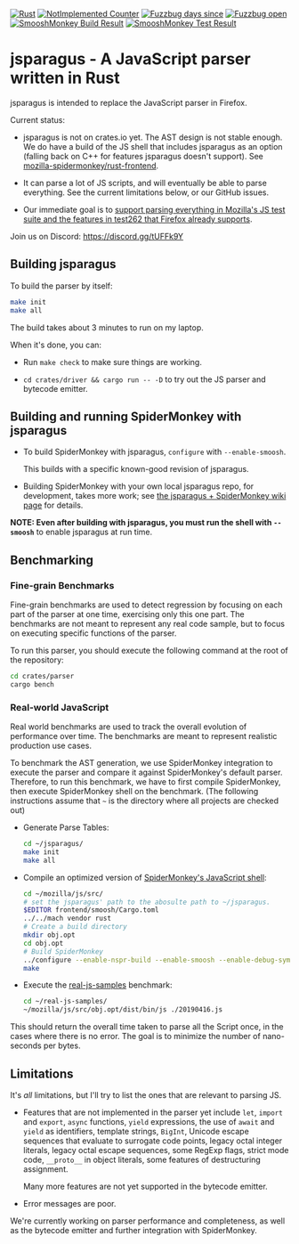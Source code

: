 [![Rust][Rust Badge]][Rust CI Link]
[![NotImplemented Counter][NotImplemented Badge]][NotImplemented Search]
[![Fuzzbug days since][Fuzzbug Days Badge]][Fuzzbugs]
[![Fuzzbug open][Fuzzbug Open Badge]][Open Fuzzbugs]
[![SmooshMonkey Build Result][SmooshMonkey Build Badge]][SmooshMonkey Build TreeHerder]
[![SmooshMonkey Test Result][SmooshMonkey Test Badge]][SmooshMonkey Test TreeHerder]

# jsparagus - A JavaScript parser written in Rust

jsparagus is intended to replace the JavaScript parser in Firefox.

Current status:

*   jsparagus is not on crates.io yet. The AST design is not stable
    enough.  We do have a build of the JS shell that includes jsparagus
    as an option (falling back on C++ for features jsparagus doesn't
    support). See
    [mozilla-spidermonkey/rust-frontend](https://github.com/mozilla-spidermonkey/rust-frontend).

*   It can parse a lot of JS scripts, and will eventually be able to parse everything.
    See the current limitations below, or our GitHub issues.

*   Our immediate goal is to [support parsing everything in Mozilla's JS
    test suite and the features in test262 that Firefox already
    supports](https://github.com/mozilla-spidermonkey/jsparagus/milestone/1).

Join us on Discord: https://discord.gg/tUFFk9Y


## Building jsparagus

To build the parser by itself:

```sh
make init
make all
```

The build takes about 3 minutes to run on my laptop.

When it's done, you can:

*   Run `make check` to make sure things are working.

*   `cd crates/driver && cargo run -- -D` to try out the JS parser and bytecode emitter.


## Building and running SpiderMonkey with jsparagus

*   To build SpiderMonkey with jsparagus, `configure` with `--enable-smoosh`.

    This builds with a specific known-good revision of jsparagus.

*   Building SpiderMonkey with your own local jsparagus repo, for
    development, takes more work; see [the jsparagus + SpiderMonkey wiki
    page](https://github.com/mozilla-spidermonkey/jsparagus/wiki/SpiderMonkey)
    for details.

**NOTE: Even after building with jsparagus, you must run the shell with
`--smoosh`** to enable jsparagus at run time.



## Benchmarking

### Fine-grain Benchmarks

Fine-grain benchmarks are used to detect regression by focusing on each part of
the parser at one time, exercising only this one part. The benchmarks are not
meant to represent any real code sample, but to focus on executing specific
functions of the parser.

To run this parser, you should execute the following command at the root of the
repository:

```sh
cd crates/parser
cargo bench
```

### Real-world JavaScript

Real world benchmarks are used to track the overall evolution of performance over
time. The benchmarks are meant to represent realistic production use cases.

To benchmark the AST generation, we use SpiderMonkey integration to execute the
parser and compare it against SpiderMonkey's default parser. Therefore, to run
this benchmark, we have to first compile SpiderMonkey, then execute SpiderMonkey
shell on the benchmark. (The following instructions assume that `~` is the
directory where all projects are checked out)

* Generate Parse Tables:

  ```sh
  cd ~/jsparagus/
  make init
  make all
  ```

* Compile an optimized version of [SpiderMonkey's JavaScript shell](https://github.com/mozilla/gecko-dev):

  ```sh
  cd ~/mozilla/js/src/
  # set the jsparagus' path to the abosulte path to ~/jsparagus.
  $EDITOR frontend/smoosh/Cargo.toml
  ../../mach vendor rust
  # Create a build directory
  mkdir obj.opt
  cd obj.opt
  # Build SpiderMonkey
  ../configure --enable-nspr-build --enable-smoosh --enable-debug-symbols=-ggdb3 --disable-debug --enable-optimize --enable-release --disable-tests
  make
  ```

* Execute the [real-js-samples](https://github.com/nbp/real-js-samples/) benchmark:

  ```sh
  cd ~/real-js-samples/
  ~/mozilla/js/src/obj.opt/dist/bin/js ./20190416.js
  ```

This should return the overall time taken to parse all the Script once, in the
cases where there is no error. The goal is to minimize the number of
nano-seconds per bytes.


## Limitations

It's *all* limitations, but I'll try to list the ones that are relevant
to parsing JS.

*   Features that are not implemented in the parser yet include `let`,
    `import` and `export`, `async` functions, `yield` expressions, the
    use of `await` and `yield` as identifiers, template strings,
    `BigInt`, Unicode escape sequences that evaluate to surrogate code
    points, legacy octal integer literals, legacy octal escape
    sequences, some RegExp flags, strict mode code, `__proto__` in
    object literals, some features of destructuring assignment.

    Many more features are not yet supported in the bytecode emitter.

*   Error messages are poor.

We're currently working on parser performance and completeness, as well
as the bytecode emitter and further integration with SpiderMonkey.


[Rust Badge]: https://github.com/mozilla-spidermonkey/jsparagus/workflows/Rust/badge.svg
[Rust CI Link]: https://github.com/mozilla-spidermonkey/jsparagus/actions?query=branch%3Amaster
[NotImplemented Badge]: https://img.shields.io/endpoint?url=https%3A%2F%2Fraw.githubusercontent.com%2Fmozilla-spidermonkey%2Fjsparagus%2Fci_results%2F.metrics%2Fbadges%2Fnot-implemented.json
[NotImplemented Search]: https://github.com/mozilla-spidermonkey/jsparagus/search?q=notimplemented&unscoped_q=notimplemented
[Fuzzbug days Badge]: https://img.shields.io/endpoint?url=https%3A%2F%2Fraw.githubusercontent.com%2Fmozilla-spidermonkey%2Fjsparagus%2Fci_results%2F.metrics%2Fbadges%2Fsince-last-fuzzbug.json
[Fuzzbug Open Badge]: https://img.shields.io/endpoint?url=https%3A%2F%2Fraw.githubusercontent.com%2Fmozilla-spidermonkey%2Fjsparagus%2Fci_results%2F.metrics%2Fbadges%2Fopen-fuzzbug.json
[Fuzzbugs]: https://github.com/mozilla-spidermonkey/jsparagus/issues?utf8=%E2%9C%93&q=label%3AlibFuzzer+
[Open Fuzzbugs]: https://github.com/mozilla-spidermonkey/jsparagus/labels/libFuzzer
[SmooshMonkey Build Badge]: https://img.shields.io/endpoint?url=https%3A%2F%2Fraw.githubusercontent.com%2Farai-a%2Fjsparagus%2Fci_smoosh_status%2Fsmoosh_build.json
[SmooshMonkey Build TreeHerder]: https://treeherder.mozilla.org/#/jobs?repo=mozilla-central&tier=1%2C2%2C3&searchStr=sm-nonunified
[SmooshMonkey Test Badge]: https://img.shields.io/endpoint?url=https%3A%2F%2Fraw.githubusercontent.com%2Farai-a%2Fjsparagus%2Fci_smoosh_status%2Fsmoosh_test.json
[SmooshMonkey Test TreeHerder]: https://treeherder.mozilla.org/#/jobs?repo=mozilla-central&tier=1%2C2%2C3&searchStr=sm-smoosh
